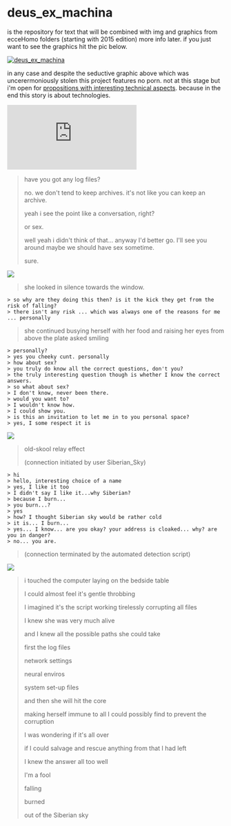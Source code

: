 # __deus_ex_machina__

is the repository for text that will be combined with img and graphics from ecceHomo folders (starting with 2015 edition) more info later. if you just want to see the graphics hit the pic below.

[![__deus_ex_machina__](https://scontent-lhr3-1.xx.fbcdn.net/hphotos-xtp1/v/t1.0-9/11703214_10206383486958960_4976348514500303363_n.jpg?oh=6ded503c8adceabba2fae89ce66966c1&oe=5659E90A)](https://www.facebook.com/media/set/?set=a.10206337884658931&type=1&l=5d9ee9b470)

in any case and despite the seductive graphic above which was uncerermoniously stolen this project features no porn. not at this stage but i'm open for [propositions with interesting technical aspects](http://codepen.io/rafszul/#hireme). because in the end this story is about technologies.

[![](https://www.facebook.com/photo.php?fbid=949793761738048&l=c6ff48c1d4)]()

> have you got any log files?
>
> no. we don't tend to keep archives. it's not like you can keep an archive.
>
> yeah i see the point like a conversation, right?
>
> or sex.
>
> well yeah i didn't think of that... anyway I'd better go. I'll see you around maybe we should have sex sometime.
>
> sure.

<!-- find me in my studio pic -->

[![](https://scontent-lhr3-1.xx.fbcdn.net/hphotos-xat1/v/t1.0-9/10561814_798403623524159_1606611110860102483_n.jpg?oh=018da597bacd59ada1192df1a7193fbb&oe=56151ABD)](https://www.facebook.com/2muchcoffeee/photos/pb.614364481928075.-2207520000.1437690978./798403623524159/?type=3&src=https%3A%2F%2Fscontent-lhr3-1.xx.fbcdn.net%2Fhphotos-xfp1%2Ft31.0-8%2F10499581_798403623524159_1606611110860102483_o.jpg&smallsrc=https%3A%2F%2Fscontent-lhr3-1.xx.fbcdn.net%2Fhphotos-xat1%2Fv%2Ft1.0-9%2F10561814_798403623524159_1606611110860102483_n.jpg%3Foh%3D018da597bacd59ada1192df1a7193fbb%26oe%3D56151ABD&size=960%2C1191&fbid=798403623524159)

  > she looked in silence towards the window.
>
    > so why are they doing this then? is it the kick they get from the risk of falling?
    > there isn't any risk ... which was always one of the reasons for me ... personally
>
  > she continued busying herself with her food and raising her eyes from above the plate asked smiling
>
    > personally?
    > yes you cheeky cunt. personally
    > how about sex?
    > you truly do know all the correct questions, don't you?
    > the truly interesting question though is whether I know the correct answers.
    > so what about sex?
    > I don't know, never been there.
    > would you want to?
    > I wouldn't know how.
    > I could show you.
    > is this an invitation to let me in to you personal space?
    > yes, I some respect it is

[![](https://scontent-lhr3-1.xx.fbcdn.net/hphotos-xaf1/v/t1.0-9/1003920_630753053622551_1824176049_n.jpg?oh=1c948ce7b297d98a1d1df6bfeb54a669&oe=56565B63)](https://www.facebook.com/2muchcoffeee/photos/pb.614364481928075.-2207520000.1437691390./630753013622555/?type=3&permPage=1)

> old-skool relay effect
>
> (connection initiated by user Siberian_Sky)
>
    > hi
    > hello, interesting choice of a name
    > yes, I like it too
    > I didn't say I like it...why Siberian?
    > because I burn...
    > you burn...?
    > yes
    > how? I thought Siberian sky would be rather cold
    > it is... I burn...
    > yes... I know... are you okay? your address is cloaked... why? are you in danger?
    > no... you are.
>
> (connection terminated by the automated detection script)


[![](https://scontent-lhr3-1.xx.fbcdn.net/hphotos-xaf1/v/t1.0-9/10730237_851376071560247_81855103864662377_n.jpg?oh=6d78cd7869e4addc267accd91f62b9eb&oe=56172E2B)](https://www.facebook.com/2muchcoffeee/photos/pb.614364481928075.-2207520000.1437691383./851376071560247/?type=3&theater)


> i touched the computer laying on the bedside table
>
> I could almost feel it's gentle throbbing
>
> I imagined it's the script working tirelessly corrupting all files
>
> I knew she was very much alive
>
> and I knew all the possible paths she could take
>
> first the log files
>
> network settings
>
> neural enviros
>
> system set-up files
>
> and then she will hit the core
>
> making herself immune to all I could possibly find to prevent the corruption
>
> I was wondering if it's all over
>
> if I could salvage and rescue anything from that I had left
>
> I knew the answer all too well
>
> I'm a fool
>
> falling
>
> burned
>
> out of the Siberian sky
